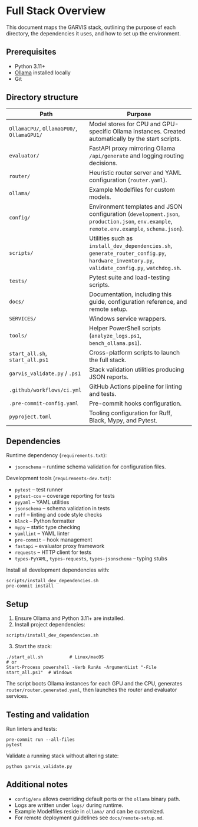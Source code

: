 # Full Stack Overview

This document maps the GARVIS stack, outlining the purpose of each directory, the dependencies it uses, and how to set up the environment.

## Prerequisites

- Python 3.11+
- [Ollama](https://ollama.com/) installed locally
- Git

## Directory structure

| Path | Purpose |
| --- | --- |
| `OllamaCPU/`, `OllamaGPU0/`, `OllamaGPU1/` | Model stores for CPU and GPU-specific Ollama instances. Created automatically by the start scripts. |
| `evaluator/` | FastAPI proxy mirroring Ollama `/api/generate` and logging routing decisions. |
| `router/` | Heuristic router server and YAML configuration (`router.yaml`). |
| `ollama/` | Example Modelfiles for custom models. |
| `config/` | Environment templates and JSON configuration (`development.json`, `production.json`, `env.example`, `remote.env.example`, `schema.json`). |
| `scripts/` | Utilities such as `install_dev_dependencies.sh`, `generate_router_config.py`, `hardware_inventory.py`, `validate_config.py`, `watchdog.sh`. |
| `tests/` | Pytest suite and load-testing scripts. |
| `docs/` | Documentation, including this guide, configuration reference, and remote setup. |
| `SERVICES/` | Windows service wrappers. |
| `tools/` | Helper PowerShell scripts (`analyze_logs.ps1`, `bench_ollama.ps1`). |
| `start_all.sh`, `start_all.ps1` | Cross-platform scripts to launch the full stack. |
| `garvis_validate.py` / `.ps1` | Stack validation utilities producing JSON reports. |
| `.github/workflows/ci.yml` | GitHub Actions pipeline for linting and tests. |
| `.pre-commit-config.yaml` | Pre-commit hooks configuration. |
| `pyproject.toml` | Tooling configuration for Ruff, Black, Mypy, and Pytest. |

## Dependencies

Runtime dependency (`requirements.txt`):

- `jsonschema` – runtime schema validation for configuration files.

Development tools (`requirements-dev.txt`):

- `pytest` – test runner
- `pytest-cov` – coverage reporting for tests
- `pyyaml` – YAML utilities
- `jsonschema` – schema validation in tests
- `ruff` – linting and code style checks
- `black` – Python formatter
- `mypy` – static type checking
- `yamllint` – YAML linter
- `pre-commit` – hook management
- `fastapi` – evaluator proxy framework
- `requests` – HTTP client for tests
- `types-PyYAML`, `types-requests`, `types-jsonschema` – typing stubs

Install all development dependencies with:

```
scripts/install_dev_dependencies.sh
pre-commit install
```

## Setup

1. Ensure Ollama and Python 3.11+ are installed.
2. Install project dependencies:

```
scripts/install_dev_dependencies.sh
```

3. Start the stack:

```
./start_all.sh          # Linux/macOS
# or
Start-Process powershell -Verb RunAs -ArgumentList "-File start_all.ps1"  # Windows
```

The script boots Ollama instances for each GPU and the CPU, generates `router/router.generated.yaml`, then launches the router and evaluator services.

## Testing and validation

Run linters and tests:

```
pre-commit run --all-files
pytest
```

Validate a running stack without altering state:

```
python garvis_validate.py
```

## Additional notes

- `config/env` allows overriding default ports or the `ollama` binary path.
- Logs are written under `logs/` during runtime.
- Example Modelfiles reside in `ollama/` and can be customized.
- For remote deployment guidelines see `docs/remote-setup.md`.
